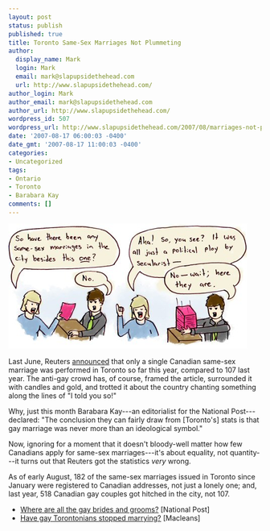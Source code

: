 ```yaml
---
layout: post
status: publish
published: true
title: Toronto Same-Sex Marriages Not Plummeting
author:
  display_name: Mark
  login: Mark
  email: mark@slapupsidethehead.com
  url: http://www.slapupsidethehead.com/
author_login: Mark
author_email: mark@slapupsidethehead.com
author_url: http://www.slapupsidethehead.com/
wordpress_id: 507
wordpress_url: http://www.slapupsidethehead.com/2007/08/marriages-not-plummeting/
date: '2007-08-17 06:00:03 -0400'
date_gmt: '2007-08-17 11:00:03 -0400'
categories:
- Uncategorized
tags:
- Ontario
- Toronto
- Barabara Kay
comments: []
---
```

![Toronto Same-Sex Marriages](/wp-content/media/2007/08/toronto-gay-marriages.jpg)

Last June, Reuters [announced](http://ca.today.reuters.com/news/newsArticle.aspx?type=domesticNews&storyID=uri:2007-06-22T222137Z_01_N22198155_RTRIDST_0_CANADA-SAMESEX-WEDDINGS-COL.XML&pageNumber=0&summit= "Uh, fact checking anyone?") that only a single Canadian same-sex marriage was performed in Toronto so far this year, compared to 107 last year. The anti-gay crowd has, of course, framed the article, surrounded it with candles and gold, and trotted it about the country chanting something along the lines of "I told you so!"

Why, just this month Barabara Kay---an editorialist for the National Post---declared: "The conclusion they can fairly draw from [Toronto's] stats is that gay marriage was never more than an ideological symbol."

Now, ignoring for a moment that it doesn't bloody-well matter how few Canadians apply for same-sex marriages---it's about equality, not quantity---it turns out that Reuters got the statistics _very_ wrong.

As of early August, 182 of the same-sex marriages issued in Toronto since January were registered to Canadian addresses, not just a lonely one; and, last year, 518 Canadian gay couples got hitched in the city, not 107.

- [Where are all the gay brides and grooms?](http://communities.canada.com/nationalpost/blogs/fullcomment/archive/2007/08/01/barbara-kay-asks-where-are-all-the-gay-brides-and-grooms.aspx) [National Post]
- [Have gay Torontonians stopped marrying?](http://www.macleans.ca/article.jsp?content=20070810_123722_8040) [Macleans]
